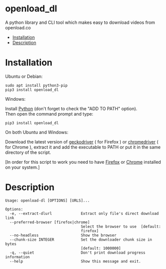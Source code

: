 # openload_dl
A python library and CLI tool which makes easy to download videos from openload.co


- [Installation](#Installation)
- [Description](#Description)


# Installation
Ubuntu or Debian:

    sudo apt install python3-pip
    pip3 install openload_dl


Windows:  
  
Install [Python](https://www.python.org/downloads/) (don't forget to check the "ADD TO PATH" option).  
Then open the command prompt and type:

    pip3 install openload_dl
  
On both Ubuntu and Windows:  

Download the latest version of [geckodriver](https://github.com/mozilla/geckodriver/releases) ( for Firefox ) or [chromedriver](http://chromedriver.chromium.org/downloads) ( for Chrome ), extract it and add the executable to PATH or put it in the same directory of the script.

[In order for this script to work you need to have [Firefox](https://www.mozilla.org/it/firefox/new/) or [Chrome](https://www.google.com/chrome/) installed on your system.]

# Description

    Usage: openload-dl [OPTIONS] [URLS]...

	Options:
	  -e, --extract-dlurl             Extract only file's direct download link
	  --preferred-browser [firefox|chrome]
									  Select the browser to use  [default:
									  firefox]
	  --no-headless                   Show the browser
	  --chunk-size INTEGER            Set the downloader chunk size in bytes
									  [default: 1000000]
	  -q, --quiet                     Don't print download progress information
	  --help                          Show this message and exit.



